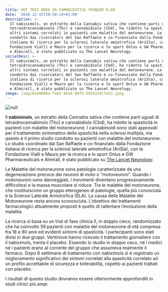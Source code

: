 ```yaml
---
title: HOT THIS WEEK IN FARMACEUTICA YOUNGER N.80
date: '2018-12-15T20:50:19+01:00'
description: >-
  Il nabiximols, un estratto della Cannabis sativa che contiene parti uguali di
  tetraidrocannabinolo (Thc) e cannabidiolo (Cbd), ha ridotto la spasticità e
  altri sintomi correlati in pazienti con malattie del motoneurone. Lo studio
  condotto dai ricercatori del San Raffaele e co-finanziato dalla Fondazione
  italiana di ricerca per la sclerosi laterale amiotrofica (AriSla), con la
  Fondazione Vialli e Mauro per la ricerca e lo sport Onlus e GW Pharmaceuticals
  e Almirall, é stato pubblicato su The Lancet Neurology.
socialDesc: >-
  Il nabiximols, un estratto della Cannabis sativa che contiene parti uguali di
  tetraidrocannabinolo (Thc) e cannabidiolo (Cbd), ha ridotto la spasticità e
  altri sintomi correlati in pazienti con malattie del motoneurone. Lo studio
  condotto dai ricercatori del San Raffaele e co-finanziato dalla Fondazione
  italiana di ricerca per la sclerosi laterale amiotrofica (AriSla), con la
  Fondazione Vialli e Mauro per la ricerca e lo sport Onlus e GW Pharmaceuticals
  e Almirall, é stato pubblicato su The Lancet Neurology.
image: /img/65a9066a-fa63-4e5d-96f8-592633dcfe53.jpeg
---
```

![null](/img/65a9066a-fa63-4e5d-96f8-592633dcfe53.jpeg)

Il **nabiximols**, un estratto della Cannabis sativa che contiene parti uguali di tetraidrocannabinolo (Thc) e cannabidiolo (Cbd), ha ridotto la spasticità in pazienti con malattie del motoneurone. I cannabinoidi sono stati approvati per il trattamento sintomatico della spasticità nella sclerosi multipla, ma questo è il primo studio condotto su pazienti con malattie del motoneurone. Lo studio coordinato dal San Raffaele e co-finanziato dalla Fondazione italiana di ricerca per la sclerosi laterale amiotrofica (AriSla), con la Fondazione Vialli e Mauro per la ricerca e lo sport Onlus e GW Pharmaceuticals e Almirall, é stato pubblicato su [The Lancet Neurology](https://www.thelancet.com/journals/laneur/article/PIIS1474-4422(18)30406-X/fulltext).

Le Malattie del motoneurone sono patologie caratterizzate da una degenerazione precoce dei neuroni di moto o “motoneuroni”. Quando i motoneuroni sono danneggiati, i movimenti diventano progressivamente difficoltosi e la massa muscolare si riduce. Tra le malattie del motoneurone, che costituiscono un gruppo eterogeneo di patologie, quella più conosciuta è la Sclerosi Laterale Amiotrofica (SLA). La causa delle Malattie del Motoneurone resta ancora sconosciuta. L’obiettivo dei trattamenti farmacologici attualmente proposti è quello di rallentare l’evoluzione della malattia.

La ricerca si basa su un trial di fase clinica II, in doppio cieco, randomizzato che ha coinvolto 59 pazienti con malattie del motoneurone di età compresa fra 18 e 80 anni ed evidenti sintomi di spasticità. I partecipanti sono stati divisi in due gruppi. Ventinove hanno ricevuto il trattamento giornaliero con il nabiximols, trenta il placebo. Essendo lo studio in doppio ceco, né i medici né i pazienti erano al corrente del gruppo che assumeva realmente il farmaco. Dopo 6 settimane di trattamento con nabiximols sì é registrato un miglioramento significativo dei sintomi correlati alla spasticità correlato ad un profilo accettabile di sicurezza e tollerabilità, rispetto ai pazienti trattati con placebo.

I risultati di questo studio dovranno essere ulteriormente approfonditi in studi clinici più ampi.
